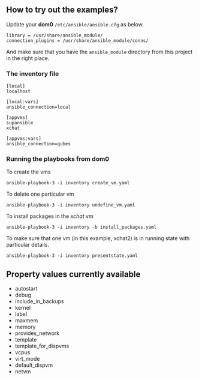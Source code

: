## How to try out the examples?


Update your **dom0** ``/etc/ansible/ansible.cfg`` as below.

```
library = /usr/share/ansible_module/
connection_plugins = /usr/share/ansible_module/conns/ 
```

And make sure that you have the ``ansible_module`` directory from this project
in the right place.

### The inventory file

```
[local]
localhost

[local:vars]
ansible_connection=local

[appvms]
supansible
xchat

[appvms:vars]
ansible_connection=qubes
```

### Running the playbooks from dom0

To create the vms

```
ansible-playbook-3 -i inventory create_vm.yaml
```

To delete one particular vm

```
ansible-playbook-3 -i inventory undefine_vm.yaml
```

To install packages in the *xchat* vm

```
ansible-playbook-3 -i inventory -b install_packages.yaml
```

To make sure that one vm (in this example, xchat2) is in running state with particular
details.

```
ansible-playbook-3 -i inventory presentstate.yaml
```


## Property values currently available

- autostart
- debug
- include_in_backups
- kernel
- label
- maxmem
- memory
- provides_network
- template
- template_for_dispvms
- vcpus
- virt_mode
- default_dispvm
- netvm
